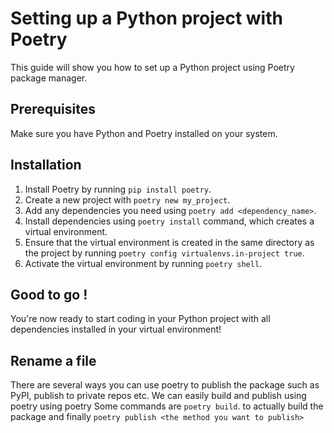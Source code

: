 # Setting up a Python project with Poetry

This guide will show you how to set up a Python project using Poetry package manager.

##  Prerequisites

Make sure you have Python and Poetry installed on your system.

##  Installation

1.  Install Poetry by running `pip install poetry`.
2.  Create a new project with `poetry new my_project`.
3.  Add any dependencies you need using `poetry add <dependency_name>`.
4.  Install dependencies using `poetry install` command, which creates a virtual environment.
5.  Ensure that the virtual environment is created in the same directory as the project by running `poetry config virtualenvs.in-project true`.
6.  Activate the virtual environment by running `poetry shell`.

## Good to go !

You're now ready to start coding in your Python project with all dependencies installed in your virtual environment!

## Rename a file

There are several ways you can use poetry to publish the package such as PyPI, publish to private repos etc.
We can easily build and publish using poetry using poetry
Some commands are `poetry build`. to actually build the package and finally `poetry publish <the method you want to publish>`

